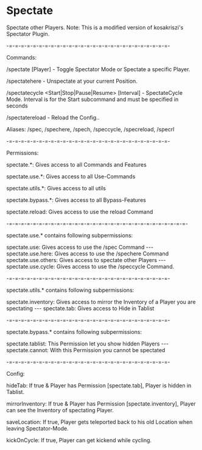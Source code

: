 # Spectate
Spectate other Players. Note: This is a modified version of kosakriszi's Spectator Plugin.

-=-=-=-=-=-=-=-=-=-=-=-=-=-=-=-=-=-=-=-=-=-=-=-=-=-=-=-

Commands:

/spectate [Player] - Toggle Spectator Mode or Spectate a specific Player.

/spectatehere - Unspectate at your current Position.

/spectatecycle <Start|Stop|Pause|Resume> [Interval] - SpectateCycle Mode. Interval is for the Start subcommand and must be specified in seconds

/spectatereload - Reload the Config..

Aliases:
/spec, /spechere, /spech, /speccycle, /specreload, /specrl

-=-=-=-=-=-=-=-=-=-=-=-=-=-=-=-=-=-=-=-=-=-=-=-=-=-=-=-

Permissions:

spectate.*: Gives access to all Commands and Features

spectate.use.*: Gives access to all Use-Commands

spectate.utils.*: Gives access to all utils

spectate.bypass.*: Gives access to all Bypass-Features

spectate.reload: Gives access to use the reload Command

-=-=-=-=-=-=-=-=-=-=-=-=-=-=-=-=-=-=-=-=-=-=-=-=-=-=-=-=-=-=-

spectate.use.* contains following subpermissions:

spectate.use: Gives access to use the /spec Command --- spectate.use.here: Gives access to use the /spechere Command
spectate.use.others: Gives access to spectate other Players --- spectate.use.cycle: Gives access to use the /speccycle Command.

-=-=-=-=-=-=-=-=-=-=-=-=-=-=-=-=-=-=-=-=-=-=-=-=-=-=-=-

spectate.utils.* contains following subpermissions:

spectate.inventory: Gives access to mirror the Inventory of a Player you are spectating --- spectate.tab: Gives access to Hide in Tablist

-=-=-=-=-=-=-=-=-=-=-=-=-=-=-=-=-=-=-=-=-=-=-=-=-=-=-=-

spectate.bypass.* contains following subpermissions:

spectate.tablist: This Permission let you show hidden Players --- spectate.cannot: With this Permission you cannot be spectated

-=-=-=-=-=-=-=-=-=-=-=-=-=-=-=-=-=-=-=-=-=-=-=-=-=-=-=-

Config:

hideTab: If true & Player has Permission [spectate.tab], Player is hidden in Tablist.

mirrorInventory: If true & Player has Permission [spectate.inventory], Player can see the Inventory of spectating Player.

saveLocation: If true, Player gets teleported back to his old Location when leaving Spectator-Mode.

kickOnCycle: If true, Player can get kickend while cycling.
